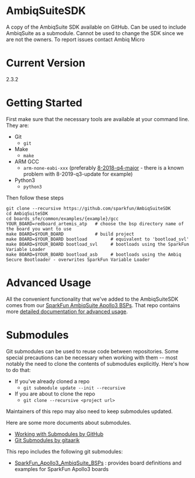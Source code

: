 # AmbiqSuiteSDK
A copy of the AmbiqSuite SDK available on GitHub. Can be used to include AmbiqSuite as a submodule. Cannot be used to change the SDK since we are not the owners. To report issues contact Ambiq Micro

# Current Version
2.3.2

# Getting Started

First make sure that the necessary tools are available at your command line. They are:
- Git 
  - ```git```
- Make 
  - ```make```
- ARM GCC 
  - ```arm-none-eabi-xxx``` (preferably [8-2018-q4-major](https://developer.arm.com/tools-and-software/open-source-software/developer-tools/gnu-toolchain/gnu-rm/downloads#panel2a) - there is a known problem with 8-2019-q3-update for example)
- Python3 
  - ```python3```

Then follow these steps
```
git clone --recursive https://github.com/sparkfun/AmbiqSuiteSDK
cd AmbiqSuiteSDK
cd boards_sfe/common/examples/{example}/gcc
YOUR_BOARD=redboard_artemis_atp   # choose the bsp directory name of the board you want to use
make BOARD=$YOUR_BOARD            # build project
make BOARD=$YOUR_BOARD bootload         # equivalent to 'bootload_svl'
make BOARD=$YOUR_BOARD bootload_svl     # bootloads using the SparkFun Variable Loader
make BOARD=$YOUR_BOARD bootload_asb     # bootloads using the Ambiq Secure Bootloader - overwrites SparkFun Variable Loader
```

# Advanced Usage
All the convenient functionality that we've added to the AmbiqSuiteSDK comes from our [SparkFun AmbiqSuite Apollo3 BSPs](https://github.com/sparkfun/SparkFun_Apollo3_AmbiqSuite_BSPs). That repo contains more [detailed documentation for advanced usage](https://github.com/sparkfun/SparkFun_Apollo3_AmbiqSuite_BSPs#advanced-usage).

# Submodules
Git submodules can be used to reuse code between repositories. Some special precautions can be necessary when working with them -- most notably the need to clone the contents of submodules explicitly. Here's how to do that:

- If you've already cloned a repo
  - ```git submodule update --init --recursive```
- If you are about to clone the repo
  - ```git clone --recursive <project url>```

Maintainers of this repo may also need to keep submodules updated.

Here are some more documents about submodules.
- [Working with Submodules by GitHub](https://github.blog/2016-02-01-working-with-submodules/)
- [Git Submodules by gitaarik](https://gist.github.com/gitaarik/8735255)

This repo includes the following git submodules:
- [SparkFun_Apollo3_AmbiqSuite_BSPs](https://github.com/sparkfun/SparkFun_Apollo3_AmbiqSuite_BSPs) : provides board definitions and examples for SparkFun Apollo3 boards
